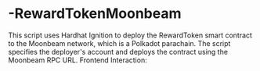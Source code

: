 # -RewardTokenMoonbeam
 This script uses Hardhat Ignition to deploy the RewardToken smart contract to the Moonbeam network, which is a Polkadot parachain. The script specifies the deployer's account and deploys the contract using the Moonbeam RPC URL. Frontend Interaction:
